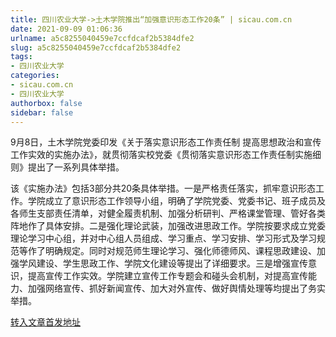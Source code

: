 ```yaml
---
title: 四川农业大学->土木学院推出“加强意识形态工作20条” | sicau.com.cn
date: 2021-09-09 01:06:36
urlname: a5c8255040459e7ccfdcaf2b5384dfe2
slug: a5c8255040459e7ccfdcaf2b5384dfe2
tags: 
- 四川农业大学
categories:
- sicau.com.cn
- 四川农业大学
authorbox: false
sidebar: false
---
```

9月8日，土木学院党委印发《关于落实意识形态工作责任制 提高思想政治和宣传工作实效的实施办法》，就贯彻落实校党委《贯彻落实意识形态工作责任制实施细则》提出了一系列具体举措。

该《实施办法》包括3部分共20条具体举措。一是严格责任落实，抓牢意识形态工作。学院成立了意识形态工作领导小组，明确了学院党委、党委书记、班子成员及各师生支部责任清单，对健全履责机制、加强分析研判、严格课堂管理、管好各类阵地作<!--more-->了具体安排。二是强化理论武装，加强改进思政工作。学院按要求成立党委理论学习中心组，并对中心组人员组成、学习重点、学习安排、学习形式及学习规范等作了明确规定。同时对规范师生理论学习、强化师德师风、课程思政建设、加强学风建设、学生思政工作、学院文化建设等提出了详细要求。三是增强宣传意识，提高宣传工作实效。学院建立宣传工作专题会和碰头会机制，对提高宣传能力、加强网络宣传、抓好新闻宣传、加大对外宣传、做好舆情处理等均提出了务实举措。



[转入文章首发地址](https://news.sicau.edu.cn/info/1078/64130.htm)